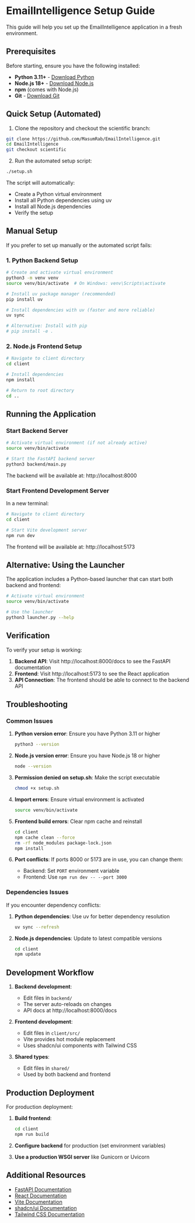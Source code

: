 # EmailIntelligence Setup Guide

This guide will help you set up the EmailIntelligence application in a fresh environment.

## Prerequisites

Before starting, ensure you have the following installed:

- **Python 3.11+** - [Download Python](https://python.org/downloads/)
- **Node.js 18+** - [Download Node.js](https://nodejs.org/)
- **npm** (comes with Node.js)
- **Git** - [Download Git](https://git-scm.com/)

## Quick Setup (Automated)

1. Clone the repository and checkout the scientific branch:
```bash
git clone https://github.com/MasumRab/EmailIntelligence.git
cd EmailIntelligence
git checkout scientific
```

2. Run the automated setup script:
```bash
./setup.sh
```

The script will automatically:
- Create a Python virtual environment
- Install all Python dependencies using uv
- Install all Node.js dependencies
- Verify the setup

## Manual Setup

If you prefer to set up manually or the automated script fails:

### 1. Python Backend Setup

```bash
# Create and activate virtual environment
python3 -m venv venv
source venv/bin/activate  # On Windows: venv\Scripts\activate

# Install uv package manager (recommended)
pip install uv

# Install dependencies with uv (faster and more reliable)
uv sync

# Alternative: Install with pip
# pip install -e .
```

### 2. Node.js Frontend Setup

```bash
# Navigate to client directory
cd client

# Install dependencies
npm install

# Return to root directory
cd ..
```

## Running the Application

### Start Backend Server

```bash
# Activate virtual environment (if not already active)
source venv/bin/activate

# Start the FastAPI backend server
python3 backend/main.py
```

The backend will be available at: http://localhost:8000

### Start Frontend Development Server

In a new terminal:

```bash
# Navigate to client directory
cd client

# Start Vite development server
npm run dev
```

The frontend will be available at: http://localhost:5173

## Alternative: Using the Launcher

The application includes a Python-based launcher that can start both backend and frontend:

```bash
# Activate virtual environment
source venv/bin/activate

# Use the launcher
python3 launcher.py --help
```

## Verification

To verify your setup is working:

1. **Backend API**: Visit http://localhost:8000/docs to see the FastAPI documentation
2. **Frontend**: Visit http://localhost:5173 to see the React application
3. **API Connection**: The frontend should be able to connect to the backend API

## Troubleshooting

### Common Issues

1. **Python version error**: Ensure you have Python 3.11 or higher
   ```bash
   python3 --version
   ```

2. **Node.js version error**: Ensure you have Node.js 18 or higher
   ```bash
   node --version
   ```

3. **Permission denied on setup.sh**: Make the script executable
   ```bash
   chmod +x setup.sh
   ```

4. **Import errors**: Ensure virtual environment is activated
   ```bash
   source venv/bin/activate
   ```

5. **Frontend build errors**: Clear npm cache and reinstall
   ```bash
   cd client
   npm cache clean --force
   rm -rf node_modules package-lock.json
   npm install
   ```

6. **Port conflicts**: If ports 8000 or 5173 are in use, you can change them:
   - Backend: Set `PORT` environment variable
   - Frontend: Use `npm run dev -- --port 3000`

### Dependencies Issues

If you encounter dependency conflicts:

1. **Python dependencies**: Use uv for better dependency resolution
   ```bash
   uv sync --refresh
   ```

2. **Node.js dependencies**: Update to latest compatible versions
   ```bash
   cd client
   npm update
   ```

## Development Workflow

1. **Backend development**: 
   - Edit files in `backend/`
   - The server auto-reloads on changes
   - API docs at http://localhost:8000/docs

2. **Frontend development**:
   - Edit files in `client/src/`
   - Vite provides hot module replacement
   - Uses shadcn/ui components with Tailwind CSS

3. **Shared types**:
   - Edit files in `shared/`
   - Used by both backend and frontend

## Production Deployment

For production deployment:

1. **Build frontend**:
   ```bash
   cd client
   npm run build
   ```

2. **Configure backend** for production (set environment variables)

3. **Use a production WSGI server** like Gunicorn or Uvicorn

## Additional Resources

- [FastAPI Documentation](https://fastapi.tiangolo.com/)
- [React Documentation](https://react.dev/)
- [Vite Documentation](https://vitejs.dev/)
- [shadcn/ui Documentation](https://ui.shadcn.com/)
- [Tailwind CSS Documentation](https://tailwindcss.com/)
